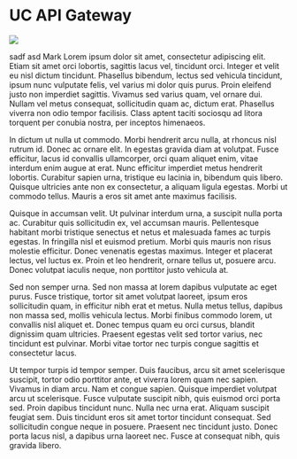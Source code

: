 # UC API Gateway

![](.gitbook/assets/260x260white\_background.png)

sadf asd Mark Lorem ipsum dolor sit amet, consectetur adipiscing elit. Etiam sit amet orci lobortis, sagittis lacus vel, tincidunt orci. Integer et velit eu nisl dictum tincidunt. Phasellus bibendum, lectus sed vehicula tincidunt, ipsum nunc vulputate felis, vel varius mi dolor quis purus. Proin eleifend justo non imperdiet sagittis. Vivamus sed varius quam, vel ornare dui. Nullam vel metus consequat, sollicitudin quam ac, dictum erat. Phasellus viverra non odio tempor facilisis. Class aptent taciti sociosqu ad litora torquent per conubia nostra, per inceptos himenaeos.

In dictum ut nulla ut commodo. Morbi hendrerit arcu nulla, at rhoncus nisl rutrum id. Donec ac ornare elit. In egestas gravida diam at volutpat. Fusce efficitur, lacus id convallis ullamcorper, orci quam aliquet enim, vitae interdum enim augue at erat. Nunc efficitur imperdiet metus hendrerit lobortis. Curabitur sapien urna, tristique eu lacinia in, bibendum quis libero. Quisque ultricies ante non ex consectetur, a aliquam ligula egestas. Morbi ut commodo tellus. Mauris a eros sit amet ante maximus facilisis.

Quisque in accumsan velit. Ut pulvinar interdum urna, a suscipit nulla porta ac. Curabitur quis sollicitudin ex, vel accumsan mauris. Pellentesque habitant morbi tristique senectus et netus et malesuada fames ac turpis egestas. In fringilla nisl et euismod pretium. Morbi quis mauris non risus molestie efficitur. Donec venenatis egestas maximus. Integer et placerat lectus, vel luctus ex. Proin et leo hendrerit, ornare tellus ut, posuere arcu. Donec volutpat iaculis neque, non porttitor justo vehicula at.

Sed non semper urna. Sed non massa at lorem dapibus vulputate ac eget purus. Fusce tristique, tortor sit amet volutpat laoreet, ipsum eros sollicitudin quam, in efficitur nibh erat et metus. Nulla metus tellus, dapibus non massa sed, mollis vehicula lectus. Morbi finibus commodo lorem, ut convallis nisl aliquet et. Donec tempus quam eu orci cursus, blandit dignissim quam ultricies. Praesent egestas velit sed tortor varius, nec tincidunt est pulvinar. Morbi vitae tortor nec turpis congue sagittis et consectetur lacus.

Ut tempor turpis id tempor semper. Duis faucibus, arcu sit amet scelerisque suscipit, tortor odio porttitor ante, et viverra lorem quam nec sapien. Vivamus in diam arcu. Nam et congue sapien. Quisque imperdiet volutpat arcu ut scelerisque. Fusce vulputate suscipit nibh, quis euismod orci porta sed. Proin dapibus tincidunt nunc. Nulla nec urna erat. Aliquam suscipit feugiat sem. Duis tincidunt eros sit amet tortor tincidunt consequat. Sed sollicitudin congue neque in posuere. Praesent nec tincidunt justo. Donec porta lacus nisl, a dapibus urna laoreet nec. Fusce at consequat nibh, quis gravida libero.
